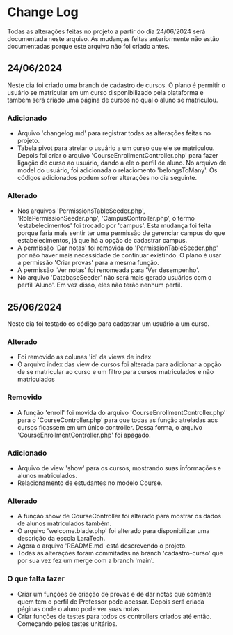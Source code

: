 
# Change Log
Todas as alterações feitas no projeto a partir do dia 24/06/2024 será documentada neste arquivo. As mudanças feitas anteriormente não estão documentadas porque este arquivo não foi criado antes.
 
## 24/06/2024
 
Neste dia foi criado uma branch de cadastro de cursos. O plano é permitir o usuário se matricular em um curso disponibilizado pela plataforma e também será criado uma página de cursos no qual o aluno se matriculou.
 
### Adicionado
- Arquivo 'changelog.md' para registrar todas as alterações feitas no projeto.
- Tabela pivot para atrelar o usuário a um curso que ele se matriculou. Depois foi criar o arquivo 'CourseEnrollmentController.php' para fazer ligação do curso ao usuário, dando a ele o perfil de aluno. No arquivo de model do usuário, foi adicionada o relaciomento 'belongsToMany'. Os códigos adicionados podem sofrer alterações no dia seguinte.
 
### Alterado
- Nos arquivos 'PermissionsTableSeeder.php', 'RolePermissionSeeder.php', 'CampusController.php', o termo 'estabelecimentos' foi trocado por 'campus'. Esta mudança foi feita porque faria mais sentir ter uma permissão de gerenciar campus do que estabelecimentos, já que há a opção de cadastrar campus.
- A permissão 'Dar notas' foi removida do 'PermissionTableSeeder.php' por não haver mais necessidade de continuar existindo. O plano é usar a permissão 'Criar provas' para a mesma função.
- A permissão 'Ver notas' foi renomeada para 'Ver desempenho'.
- No arquivo 'DatabaseSeeder' não será mais gerado usuários com o perfil 'Aluno'. Em vez disso, eles não terão nenhum perfil.

## 25/06/2024
 
Neste dia foi testado os código para cadastrar um usuário a um curso.

### Alterado
- Foi removido as colunas 'id' da views de index
- O arquivo index das view de cursos foi alterada para adicionar a opção de se matricular ao curso e um filtro para cursos matriculados e não matriculados

### Removido
- A função 'enroll' foi movida do arquivo 'CourseEnrollmentController.php' para o 'CourseController.php' para que todas as função atreladas aos cursos ficassem em um único controller. Dessa forma, o arquivo 'CourseEnrollmentController.php' foi apagado.

### Adicionado
- Arquivo de view 'show' para os cursos, mostrando suas informações e alunos matriculados.
- Relacionamento de estudantes no modelo Course.

### Alterado
- A função show de CourseController foi alterado para mostrar os dados de alunos matriculados também.
- O arquivo 'welcome.blade.php' foi alterado para disponibilizar uma descrição da escola LaraTech.
- Agora o arquivo 'README.md' está descrevendo o projeto.
- Todas as alterações foram commitadas na branch 'cadastro-curso' que por sua vez fez um merge com a branch 'main'.

### O que falta fazer
- Criar um funções de criação de provas e de dar notas que somente quem tem o perfil de Professor pode acessar. Depois será criada páginas onde o aluno pode ver suas notas.
- Criar funções de testes para todos os controllers criados até então. Começando pelos testes unitários.